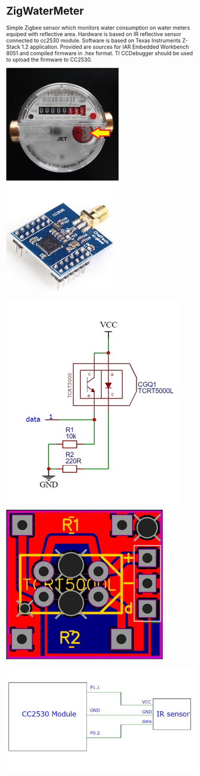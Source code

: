 # ZigWaterMeter

Simple Zigbee sensor which monitors water consumption on water meters equiped with reflective area.
Hardware is based on IR reflective sensor connected to cc2530 module.
Software is based on Texas Instruments Z-Stack 1.2 application.
Provided are sources for IAR Embedded Workbench 8051 and compiled firmware in .hex format. TI CCDebugger should be used to upload the firmware to CC2530.

<img src="https://github.com/pedroke/ZigWaterMeter/blob/master/images/watermeter.jpg" width="300px">

<img src="https://github.com/pedroke/ZigWaterMeter/blob/master/images/module.jpg" width="300px">

![Reflection sensor schematic](/images/schematic.jpg?raw=true "Reflection sensor schematic")

![Reflection sensor pcb](/images/pcb.jpg?raw=true "Reflection sensor pcb")

![Connection](/images/connection.jpg?raw=true "Connection")
